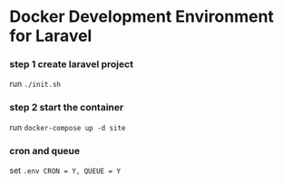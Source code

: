 # Docker Development Environment for Laravel

### step 1 create laravel project

run `./init.sh`

### step 2 start the container

run `docker-compose up -d site`

### cron and queue

set `.env CRON = Y, QUEUE = Y`